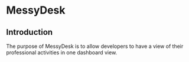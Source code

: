MessyDesk
================

Introduction
----------------
The purpose of MessyDesk is to allow developers to have a view of their professional activities in one dashboard view. 